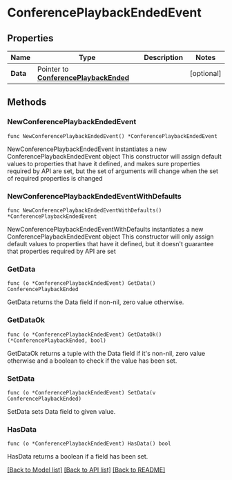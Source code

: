 # ConferencePlaybackEndedEvent

## Properties

Name | Type | Description | Notes
------------ | ------------- | ------------- | -------------
**Data** | Pointer to [**ConferencePlaybackEnded**](ConferencePlaybackEnded.md) |  | [optional] 

## Methods

### NewConferencePlaybackEndedEvent

`func NewConferencePlaybackEndedEvent() *ConferencePlaybackEndedEvent`

NewConferencePlaybackEndedEvent instantiates a new ConferencePlaybackEndedEvent object
This constructor will assign default values to properties that have it defined,
and makes sure properties required by API are set, but the set of arguments
will change when the set of required properties is changed

### NewConferencePlaybackEndedEventWithDefaults

`func NewConferencePlaybackEndedEventWithDefaults() *ConferencePlaybackEndedEvent`

NewConferencePlaybackEndedEventWithDefaults instantiates a new ConferencePlaybackEndedEvent object
This constructor will only assign default values to properties that have it defined,
but it doesn't guarantee that properties required by API are set

### GetData

`func (o *ConferencePlaybackEndedEvent) GetData() ConferencePlaybackEnded`

GetData returns the Data field if non-nil, zero value otherwise.

### GetDataOk

`func (o *ConferencePlaybackEndedEvent) GetDataOk() (*ConferencePlaybackEnded, bool)`

GetDataOk returns a tuple with the Data field if it's non-nil, zero value otherwise
and a boolean to check if the value has been set.

### SetData

`func (o *ConferencePlaybackEndedEvent) SetData(v ConferencePlaybackEnded)`

SetData sets Data field to given value.

### HasData

`func (o *ConferencePlaybackEndedEvent) HasData() bool`

HasData returns a boolean if a field has been set.


[[Back to Model list]](../README.md#documentation-for-models) [[Back to API list]](../README.md#documentation-for-api-endpoints) [[Back to README]](../README.md)


